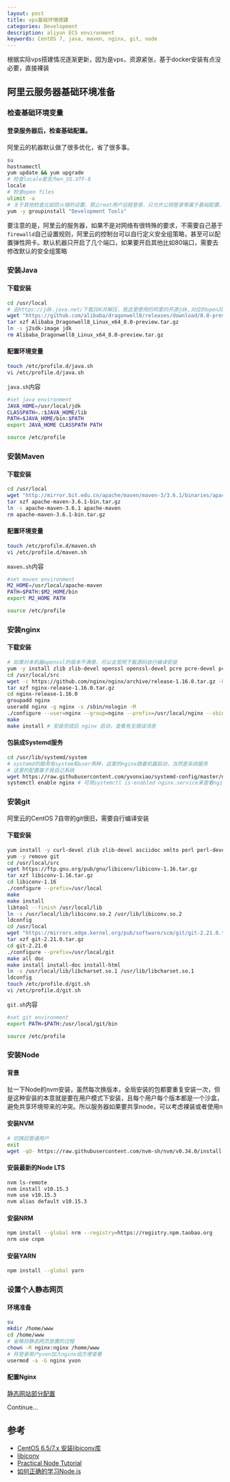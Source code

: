 ```yaml
---
layout: post
title: vps基础环境搭建
categories: Development
description: aliyun ECS environment
keywords: CentOS 7, java, maven, nginx, git, node
---
```


根据实际vps搭建情况逐渐更新，因为是vps，资源紧张，基于docker安装有点没必要，直接裸装

## 阿里云服务器基础环境准备

### 检查基础环境变量

#### 登录服务器后，检查基础配置。
阿里云的机器默认做了很多优化，省了很多事。
```Bash
su
hostnamectl
yum update && yum upgrade
# 检查locale是否为en_US.UTF-8
locale
# 检查open files
ulimit -a
# 关于其他检查比如防火墙的设置，禁止root用户远程登录，只允许公钥登录等属于基础配置，不进行赘述。
yum -y groupinstall "Development Tools"
```
要注意的是，阿里云的服务器，如果不是对网络有很特殊的要求，不需要自己基于`firewalld`自己设置规则，阿里云的控制台可以自行定义安全组策略，甚至可以配置弹性网卡。默认机器只开启了几个端口，如果要开启其他比如80端口，需要去修改默认的安全组策略

### 安装Java

#### 下载安装
```Bash
cd /usr/local
# 去https://jdk.java.net/下载JDK并解压，我这里使用的阿里的开源jdk,对应的openJDK8，更新的可以去自行下载安装
wget "https://github.com/alibaba/dragonwell8/releases/download/8.0-preview/Alibaba_Dragonwell8_Linux_x64_8.0-preview.tar.gz"
tar xzf Alibaba_Dragonwell8_Linux_x64_8.0-preview.tar.gz 
ln -s j2sdk-image jdk
rm Alibaba_Dragonwell8_Linux_x64_8.0-preview.tar.gz
```
#### 配置环境变量
```Bash
touch /etc/profile.d/java.sh
vi /etc/profile.d/java.sh
```
`java.sh`内容
```Bash
#set java environment
JAVA_HOME=/usr/local/jdk
CLASSPATH=.:$JAVA_HOME/lib
PATH=$JAVA_HOME/bin:$PATH
export JAVA_HOME CLASSPATH PATH
```
```Bash
source /etc/profile
```

### 安装Maven

#### 下载安装
```Bash
cd /usr/local
wget "http://mirror.bit.edu.cn/apache/maven/maven-3/3.6.1/binaries/apache-maven-3.6.1-bin.tar.gz"
tar xzf apache-maven-3.6.1-bin.tar.gz
ln -s apache-maven-3.6.1 apache-maven
rm apache-maven-3.6.1-bin.tar.gz
```
#### 配置环境变量
```Bash
touch /etc/profile.d/maven.sh
vi /etc/profile.d/maven.sh
```
`maven.sh`内容
```Bash
#set maven environment
M2_HOME=/usr/local/apache-maven
PATH=$PATH:$M2_HOME/bin
export M2_HOME PATH
```
```Bash
source /etc/profile
```

### 安装nginx

#### 下载安装
```Bash
# 如果对本机器openssl的版本不满意，可以去官网下载源码自行编译安装
yum -y install zlib zlib-devel openssl openssl-devel pcre pcre-devel pcre-lib
cd /usr/local/src
wget -c https://github.com/nginx/nginx/archive/release-1.16.0.tar.gz -O nginx-release-1.16.0.tar.gz
tar xzf nginx-release-1.16.0.tar.gz
cd nginx-release-1.16.0
groupadd nginx
useradd nginx -g nginx -s /sbin/nologin -M
./configure --user=nginx --group=nginx --prefix=/usr/local/nginx --sbin-path=/usr/sbin/nginx --conf-path=/etc/nginx/nginx.conf --error-log-path=/var/log/nginx/error.log --http-log-path=/var/log/nginx/access.log --pid-path=/var/run/nginx.pid --lock-path=/var/lock/subsys/nginx --with-http_gzip_static_module --with-http_realip_module --with-http_stub_status_module --with-http_ssl_module --with-http_addition_module --with-stream --with-stream_ssl_module --with-http_v2_module --with-threads
make
make install # 安装完成后 nginx 启动，查看有无错误消息
```
#### 包装成Systemd服务
```Bash
cd /usr/lib/systemd/system
# systemd的服务有system和user两种，这里的nginx随着机器启动，当然是系统服务
# 这里的配置基于我自己系统
wget https://raw.githubusercontent.com/yvonxiao/systemd-config/master/nginx.service
systemctl enable nginx # 可用systemctl is-enabled nginx.service来查看nginx服务
```

### 安装git

阿里云的CentOS 7自带的git很旧，需要自行编译安装
#### 下载安装
```Bash
yum install -y curl-devel zlib zlib-devel asciidoc xmlto perl perl-devel perl-CPAN cpio expat-devel gettext-devel autoconf tk perl-ExtUtils-MakeMaker
yum -y remove git
cd /usr/local/src
wget https://ftp.gnu.org/pub/gnu/libiconv/libiconv-1.16.tar.gz
tar xzf libiconv-1.16.tar.gz
cd libiconv-1.16
./configure --prefix=/usr/local
make
make install
libtool --finish /usr/local/lib
ln -s /usr/local/lib/libiconv.so.2 /usr/lib/libiconv.so.2
ldconfig
cd /usr/local
wget "https://mirrors.edge.kernel.org/pub/software/scm/git/git-2.21.0.tar.gz"
tar xzf git-2.21.0.tar.gz
cd git-2.21.0
./configure --prefix=/usr/local/git
make all doc
make install install-doc install-html
ln -s /usr/local/lib/libcharset.so.1 /usr/lib/libcharset.so.1
ldconfig
touch /etc/profile.d/git.sh
vi /etc/profile.d/git.sh
```
`git.sh`内容
```Bash
#set git environment
export PATH=$PATH:/usr/local/git/bin
```
```Bash
source /etc/profile
```

### 安装Node

#### 背景
扯一下Node的nvm安装，虽然每次换版本，全局安装的包都要重复安装一次，但是这种安装的本意就是要在用户模式下安装，且每个用户每个版本都是一个沙盒，避免共享环境带来的冲突。所以服务器如果要共享node，可以考虑裸装或者使用n
#### 安装NVM
```Bash
# 切换回普通用户
exit
wget -qO- https://raw.githubusercontent.com/nvm-sh/nvm/v0.34.0/install.sh | bash
```
#### 安装最新的Node LTS
```Bash
nvm ls-remote
nvm install v10.15.3
nvm use v10.15.3
nvm alias default v10.15.3
```
#### 安装NRM
```Bash
npm install --global nrm --registry=https://registry.npm.taobao.org
nrm use cnpm
```
#### 安装YARN
```Bash
npm install --global yarn
```

### 设置个人静态网页

#### 环境准备
```Bash
su
mkdir /home/www
cd /home/www
# 省略将静态网页放置的过程
chown -R nginx:nginx /home/www
# 将登录用户yvon加入nginx组方便查看
usermod -a -G nginx yvon
```
#### 配置Nginx
[静态网站部分配置](https://yvonxiao.com/2019/05/23/config-h2-on-centos7)

Continue...

## 参考
* [CentOS 6.5/7.x 安装libiconv库](http://www.jyguagua.com/?p=3299)
* [libiconv](http://www.gnu.org/software/libiconv)
* [Practical Node Tutorial](https://github.com/dev-reading/practical-node-tutorial)
* [如何正确的学习Node.js](https://i5ting.github.io/How-to-learn-node-correctly/)

